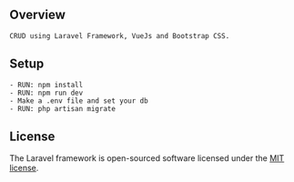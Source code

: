 
## Overview

    CRUD using Laravel Framework, VueJs and Bootstrap CSS.

## Setup

    - RUN: npm install
    - RUN: npm run dev
    - Make a .env file and set your db
    - RUN: php artisan migrate



## License

The Laravel framework is open-sourced software licensed under the [MIT license](https://opensource.org/licenses/MIT).
